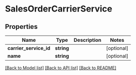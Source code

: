 # SalesOrderCarrierService

## Properties
Name | Type | Description | Notes
------------ | ------------- | ------------- | -------------
**carrier_service_id** | **string** |  | [optional] 
**name** | **string** |  | [optional] 

[[Back to Model list]](../README.md#documentation-for-models) [[Back to API list]](../README.md#documentation-for-api-endpoints) [[Back to README]](../README.md)


